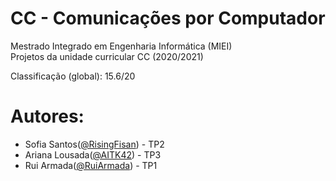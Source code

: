 # CC - Comunicações por Computador
Mestrado Integrado em Engenharia Informática (MIEI) </br>
Projetos da unidade curricular CC (2020/2021)

Classificação (global): 15.6/20

# Autores:
* Sofia Santos([@RisingFisan](https://github.com/RisingFisan)) - TP2
* Ariana Lousada([@AITK42](https://github.com/AITK42)) - TP3
* Rui Armada([@RuiArmada](https://github.com/RuiArmada)) - TP1
